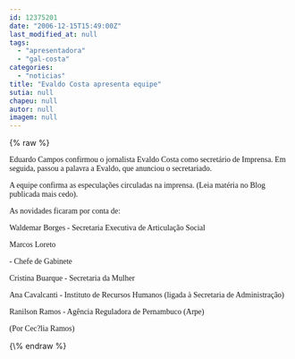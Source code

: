 ```yaml
---
id: 12375201
date: "2006-12-15T15:49:00Z"
last_modified_at: null
tags:
  - "apresentadora"
  - "gal-costa"
categories:
  - "noticias"
title: "Evaldo Costa apresenta equipe"
sutia: null
chapeu: null
autor: null
imagem: null
---
```

{\% raw %}
<p><P><FONT face=Verdana>Eduardo Campos confirmou o jornalista Evaldo Costa como secretário de Imprensa. </FONT><FONT face=Verdana>Em seguida, passou a palavra a Evaldo, que anunciou o secretariado. </FONT></P></p>
<p><P><FONT face=Verdana>A equipe confirma as especulações&nbsp;circuladas na imprensa. (Leia matéria no Blog publicada mais cedo).</FONT></P></p>
<p><P><FONT face=Verdana>As novidades ficaram por conta de:</FONT></P></p>
<p><P><FONT face=Verdana>Waldemar Borges - Secretaria Executiva de Articulação Social</FONT></P></p>
<p><P><FONT face=Verdana>Marcos Loreto</p>
<p> - Chefe de Gabinete</FONT></P></p>
<p><P><FONT face=Verdana>Cristina Buarque - Secretaria da Mulher</FONT></P></p>
<p><P><FONT face=Verdana>Ana Cavalcanti - Instituto de Recursos Humanos (ligada à Secretaria de Administração)</FONT></P></p>
<p><P><FONT face=Verdana>Ranilson Ramos - Agência Reguladora de Pernambuco (Arpe)</FONT></P></p>
<p><P><FONT face=Verdana>(Por Cec?lia Ramos)</FONT></P> </p>
{\% endraw %}
